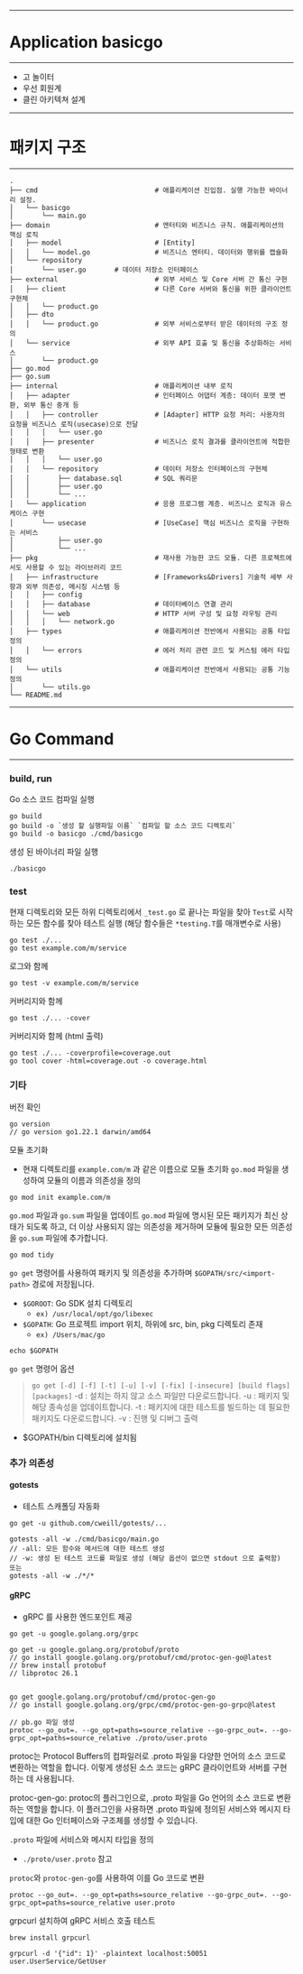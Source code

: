 
---
# Application basicgo
---

- 고 놀이터
- 우선 회원계
- 클린 아키텍쳐 설계


---

# 패키지 구조

---

```
.
├── cmd                             # 애플리케이션 진입점. 실행 가능한 바이너리 설정.
│   └── basicgo
│       └── main.go
├── domain                          # 엔터티와 비즈니스 규칙. 애플리케이션의 핵심 로직
│   ├── model                       # [Entity]
│   │   └── model.go                # 비즈니스 엔터티. 데이터와 행위를 캡슐화
│   └── repository
│       └── user.go       # 데이터 저장소 인터페이스
├── external                        # 외부 서비스 및 Core 서버 간 통신 구현
│   ├── client                      # 다른 Core 서버와 통신을 위한 클라이언트 구현체
│   │   └── product.go
│   ├── dto
│   │   └── product.go              # 외부 서비스로부터 받은 데이터의 구조 정의
│   └── service                     # 외부 API 호출 및 통신을 추상화하는 서비스
│       └── product.go
├── go.mod
├── go.sum
├── internal                        # 애플리케이션 내부 로직
│   ├── adapter                     # 인터페이스 어댑터 계층: 데이터 포맷 변환, 외부 통신 중개 등
│   │   ├── controller              # [Adapter] HTTP 요청 처리: 사용자의 요청을 비즈니스 로직(usecase)으로 전달
│   │   │   └── user.go
│   │   ├── presenter               # 비즈니스 로직 결과를 클라이언트에 적합한 형태로 변환
│   │   │   └── user.go
│   │   └── repository              # 데이터 저장소 인터페이스의 구현체
│   │       ├── database.sql        # SQL 쿼리문
│   │       ├── user.go
│   │       └── ...
│   └── application                 # 응용 프로그램 계층. 비즈니스 로직과 유스 케이스 구현
│       └── usecase                 # [UseCase] 핵심 비즈니스 로직을 구현하는 서비스
│           ├── user.go
│           └── ...
├── pkg                             # 재사용 가능한 코드 모듈. 다른 프로젝트에서도 사용할 수 있는 라이브러리 코드
│   ├── infrastructure              # [Frameworks&Drivers] 기술적 세부 사항과 외부 의존성, 메시징 시스템 등
│   │   ├── config
│   │   ├── database                # 데이터베이스 연결 관리
│   │   └── web                     # HTTP 서버 구성 및 요청 라우팅 관리
│   │   │   └── network.go
│   ├── types                       # 애플리케이션 전반에서 사용되는 공통 타입 정의
│   │   └── errors                  # 에러 처리 관련 코드 및 커스텀 에러 타입 정의
│   └── utils                       # 애플리케이션 전반에서 사용되는 공통 기능 정의
│       └── utils.go
└── README.md
```


---

# Go Command

---

### build, run

Go 소스 코드 컴파일 실행
```
go build
go build -o `생성 할 실행파일 이름` `컴파일 할 소스 코드 디렉토리`
go build -o basicgo ./cmd/basicgo
```

생성 된 바이너리 파일 실행
```
./basicgo
```

### test

현재 디렉토리와 모든 하위 디렉토리에서 `_test.go` 로 끝나는 파일을 찾아
`Test`로 시작하는 모든 함수를 찾아 테스트 실행 (해당 함수들은 `*testing.T`를 매개변수로 사용)
```
go test ./...
go test example.com/m/service
```

로그와 함께
```
go test -v example.com/m/service
```

커버리지와 함께
```
go test ./... -cover
```

커버리지와 함께 (html 출력)
```
go test ./... -coverprofile=coverage.out
go tool cover -html=coverage.out -o coverage.html
```


### 기타

버전 확인
```
go version
// go version go1.22.1 darwin/amd64
```


모듈 초기화
- 현재 디렉토리를 `example.com/m` 과 같은 이름으로 모듈 초기화
`go.mod` 파일을 생성하여 모듈의 이름과 의존성을 정의
```
go mod init example.com/m
```


`go.mod` 파일과 `go.sum` 파일을 업데이트
`go.mod` 파일에 명시된 모든 패키지가 최신 상태가 되도록 하고, 더 이상 사용되지 않는 의존성을 제거하며 모듈에 필요한 모든 의존성을 `go.sum` 파일에 추가합니다.
```
go mod tidy
```


`go get` 명령어를 사용하여 패키지 및 의존성을 추가하며 `$GOPATH/src/<import-path>` 경로에 저장됩니다.
- `$GOROOT`: Go SDK 설치 디렉토리
    - ```ex) /usr/local/opt/go/libexec```
- `$GOPATH`: Go 프로젝트 import 위치, 하위에 src, bin, pkg 디렉토리 존재
    - ```ex) /Users/mac/go```
```
echo $GOPATH
```

`go get` 명령어 옵션
> `go get [-d] [-f] [-t] [-u] [-v] [-fix] [-insecure] [build flags] [packages]`
> -d : 설치는 하지 않고 소스 파일만 다운로드합니다.
> -u : 패키지 및 해당 종속성을 업데이트합니다.
> -t : 패키지에 대한 테스트를 빌드하는 데 필요한 패키지도 다운로드합니다.
> -v : 진행 및 디버그 출력
- $GOPATH/bin 디렉토리에 설치됨


### 추가 의존성


#### gotests
- 테스트 스캐폴딩 자동화
```
go get -u github.com/cweill/gotests/...

gotests -all -w ./cmd/basicgo/main.go
// -all: 모든 함수와 메서드에 대한 테스트 생성
// -w: 생성 된 테스트 코드를 파일로 생성 (해당 옵션이 없으면 stdout 으로 출력함)
또는
gotests -all -w ./*/*
```


#### gRPC
- gRPC 를 사용한 엔드포인트 제공
```
go get -u google.golang.org/grpc

go get -u google.golang.org/protobuf/proto
// go install google.golang.org/protobuf/cmd/protoc-gen-go@latest
// brew install protobuf
// libprotoc 26.1


go get google.golang.org/protobuf/cmd/protoc-gen-go
// go install google.golang.org/grpc/cmd/protoc-gen-go-grpc@latest

// pb.go 파일 생성
protoc --go_out=. --go_opt=paths=source_relative --go-grpc_out=. --go-grpc_opt=paths=source_relative ./proto/user.proto
```

protoc는 Protocol Buffers의 컴파일러로 .proto 파일을 다양한 언어의 소스 코드로 변환하는 역할을 합니다.
이렇게 생성된 소스 코드는 gRPC 클라이언트와 서버를 구현하는 데 사용됩니다.


protoc-gen-go: protoc의 플러그인으로, .proto 파일을 Go 언어의 소스 코드로 변환하는 역할을 합니다. 이 플러그인을 사용하면 .proto 파일에 정의된 서비스와 메시지 타입에 대한 Go 인터페이스와 구조체를 생성할 수 있습니다.


`.proto` 파일에 서비스와 메시지 타입을 정의
- `./proto/user.proto` 참고


`protoc`와 `protoc-gen-go`를 사용하여 이를 Go 코드로 변환
```
protoc --go_out=. --go_opt=paths=source_relative --go-grpc_out=. --go-grpc_opt=paths=source_relative user.proto
```


grpcurl 설치하여 gRPC 서비스 호출 테스트
```
brew install grpcurl

grpcurl -d '{"id": 1}' -plaintext localhost:50051 user.UserService/GetUser
```